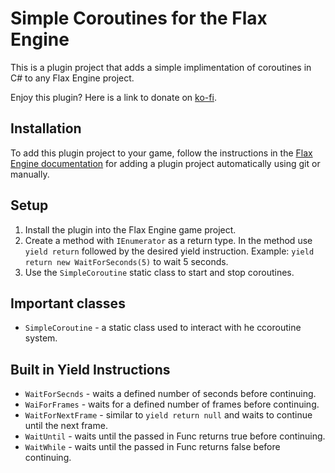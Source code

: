 # Simple Coroutines for the Flax Engine
This is a plugin project that adds a simple implimentation of coroutines in C# to any Flax Engine project.

Enjoy this plugin? Here is a link to donate on [ko-fi](https://ko-fi.com/tryibion).

## Installation
To add this plugin project to your game, follow the instructions in the [Flax Engine documentation](https://docs.flaxengine.com/manual/scripting/plugins/plugin-project.html#automated-git-cloning) for adding a plugin project automatically using git or manually.

## Setup
1. Install the plugin into the Flax Engine game project.
2. Create a method with `IEnumerator` as a return type. In the method use `yield return` followed by the desired yield instruction. Example: `yield return new WaitForSeconds(5)` to wait 5 seconds.
3. Use the `SimpleCoroutine` static class to start and stop coroutines.

## Important classes
- `SimpleCoroutine` - a static class used to interact with he ccoroutine system.

## Built in Yield Instructions
- `WaitForSecnds` - waits a defined number of seconds before continuing.
- `WaiForFrames` - waits for a defined number of frames before continuing.
- `WaitForNextFrame` - similar to `yield return null` and waits to continue until the next frame.
- `WaitUntil` - waits until the passed in Func returns true before continuing.
- `WaitWhile` - waits until the passed in Func returns false before continuing.
